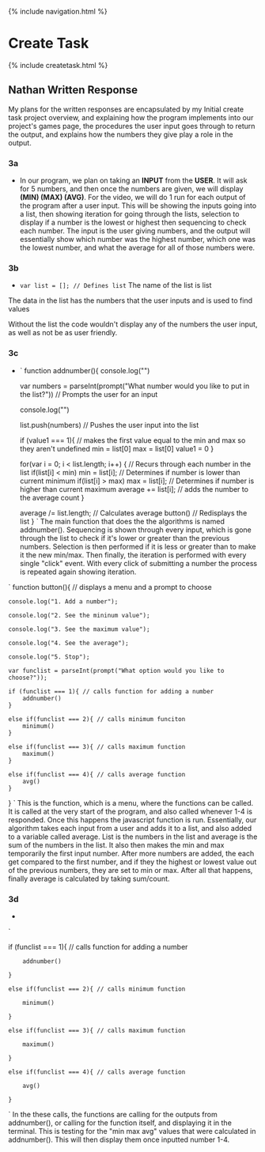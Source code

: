 {% include navigation.html %}

# Create Task

{% include createtask.html %}

## Nathan Written Response
My plans for the written responses are encapsulated by my Initial create task project overview, and explaining how the program implements into our project's games page, the procedures the user input goes through to return the output, and explains how the numbers they give play a role in the output.

### 3a
- In our program, we plan on taking an **INPUT** from the **USER**. It will ask for 5 numbers, and then once the numbers are given, we will display **(MIN) (MAX) (AVG)**. For the video, we will do 1 run for each output of the program after a user input. This will be showing the inputs going into a list, then showing iteration for going through the lists, selection to display if a number is the lowest or highest then sequencing to check each number. The input is the user giving numbers, and the output will essentially show which number was the highest number, which one was the lowest number, and what the average for all of those numbers were.

### 3b
- `
var list = []; // Defines list
`
The name of the list is list

The data in the list has the numbers that the user inputs and is used to find values

Without the list the code wouldn't display any of the numbers the user input, as well as not be as user friendly.

### 3c
- `
function addnumber(){
    console.log("")

    var numbers = parseInt(prompt("What number would you like to put in the list?")) // Prompts the user for an input

    console.log("")

    list.push(numbers) // Pushes the user input into the list

    if (value1 === 1){ // makes the first value equal to the min and max so they aren't undefined
      min = list[0]
      max = list[0]
      value1 = 0
    }
    
    for(var i = 0; i < list.length; i++) { // Recurs through each number in the list
        if(list[i] < min) min = list[i]; // Determines if number is lower than current minimum
        if(list[i] > max) max = list[i]; // Determines if number is higher than current maximum
        average += list[i]; // adds the number to the average count
    }

    average /= list.length; // Calculates average
    button() // Redisplays the list
}
`
The main function that does the the algorithms is named addnumber(). Sequencing is shown through every input, which is gone through the list to check if it's lower or greater than the previous numbers. Selection is then performed if it is less or greater than to make it the new min/max. Then finally, the iteration is performed with every single "click" event. With every click of submitting a number the process is repeated again showing iteration.

`
function button(){ // displays a menu and a prompt to choose

    console.log("1. Add a number");
    
    console.log("2. See the mininum value");
    
    console.log("3. See the maximum value");
    
    console.log("4. See the average");
    
    console.log("5. Stop");
    
    var funclist = parseInt(prompt("What option would you like to choose?"));

    if (funclist === 1){ // calls function for adding a number
        addnumber()
    }
    
    else if(funclist === 2){ // calls minimum funciton
        minimum()
    }
    
    else if(funclist === 3){ // calls maximum function
        maximum()
    }
    
    else if(funclist === 4){ // calls average function
        avg()
    }
    
}
`
This is the function, which is a menu, where the functions can be called. It is called at the very start of the program, and also called whenever 1-4 is responded. Once this happens the javascript function is run. Essentially, our algorithm takes each input from a user and adds it to a list, and also added to a variable called average. List is the numbers in the list and average is the sum of the numbers in the list. It also then makes the min and max temporarily the first input number. After more numbers are added, the each get compared to the first number, and if they the highest or lowest value out of the previous numbers, they are set to min or max. After all that happens, finally average is calculated by taking sum/count.

### 3d
- 
`

if (funclist === 1){ // calls function for adding a number

        addnumber()
        
    }
    
    else if(funclist === 2){ // calls minimum function
    
        minimum()
        
    }
    
    else if(funclist === 3){ // calls maximum function
    
        maximum()
        
    }
    
    else if(funclist === 4){ // calls average function
    
        avg()
        
    }
    
`
In the these calls, the functions are calling for the outputs from addnumber(), or calling for the function itself, and displaying it in the terminal. This is testing for the "min max avg" values that were calculated in addnumber(). This will then display them once inputted number 1-4.

